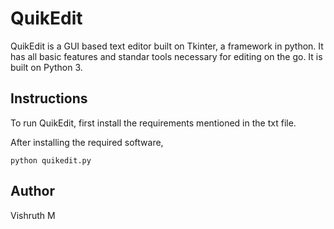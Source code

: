 # QuikEdit

QuikEdit is a GUI based text editor built on Tkinter, a framework in python. It has all basic features and standar tools necessary for editing on the go. It is built on Python 3.

## Instructions

To run QuikEdit, first install the requirements mentioned in the txt file.

After installing the required software,
```
python quikedit.py
```

## Author
Vishruth M
